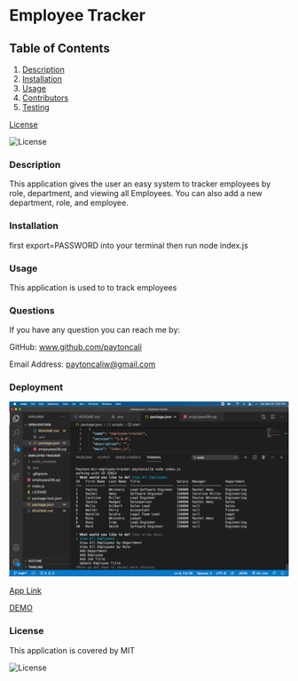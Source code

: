 # Employee Tracker

## Table of Contents
  
1. [Description](#description)
2. [Installation](#installation)
3. [Usage](#usage)
4. [Contributors](#contributors)
5. [Testing](#testing)


[License](#license)


![License](https://img.shields.io/badge/License-MIT-green.svg)

### Description
This application gives the user an easy system to tracker employees by role, department, and viewing all Employees. You can also add a new department, role, and employee. 
  
### Installation
first export=PASSWORD into your terminal then run node index.js
  
### Usage
This application is used to to track employees
  
### Questions

If you have any question you can reach me by: 

GitHub: www.github.com/paytoncali

Email Address: paytoncaliw@gmail.com

### Deployment

![Preview of App](images/employeetracker.png)

[App Link](https://github.com/paytoncali/employee-tracker.git)

[DEMO](https://drive.google.com/file/d/1L4EI4J6dxcP3hjv8Tw_3jWYikVR6cb7J/view)

### License
This application is covered by MIT

![License](https://img.shields.io/badge/License-MIT-green.svg)